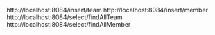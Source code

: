 
http://localhost:8084/insert/team
http://localhost:8084/insert/member
http://localhost:8084/select/findAllTeam
http://localhost:8084/select/findAllMember